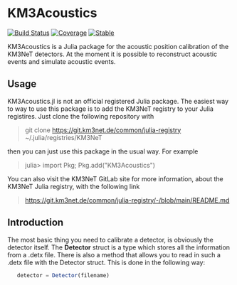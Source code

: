 # KM3Acoustics

[![Build Status](https://github.com/mpirke/KM3Acoustics.jl/actions/workflows/CI.yml/badge.svg?branch=main)](https://github.com/mpirke/KM3Acoustics.jl/actions/workflows/CI.yml?query=branch%3Amain)
[![Coverage](https://codecov.io/gh/mpirke/KM3Acoustics.jl/branch/main/graph/badge.svg)](https://codecov.io/gh/mpirke/KM3Acoustics.jl)
[![Stable](https://img.shields.io/badge/docs-stable-blue.svg)](https://mpirke.github.io/KM3Acoustics.jl/dev/)

KM3Acoustics is a Julia package for the acoustic position calibration of the KM3NeT detectors. At the moment it is possible to reconstruct acoustic events and simulate acoustic events.

## Usage
KM3Acoustics.jl is not an official registered Julia package. The easiest way to way to use this package is to add the KM3NeT registry to your Julia registires.
Just clone the following repository with

> git clone https://git.km3net.de/common/julia-registry ~/.julia/registries/KM3NeT

then you can just use this package in the usual way. For example

> julia> import Pkg; Pkg.add("KM3Acoustics")

You can also visit the KM3NeT GitLab site for more information, about the KM3NeT Julia registry, with the following link

 > https://git.km3net.de/common/julia-registry/-/blob/main/README.md

 ## Introduction

 The most basic thing you need to calibrate a detector, is obviously the detector itself. The **Detector** struct is a type which stores 
 all the information from a .detx file. There is also a method that allows you to read in such a .detx file with the Detector struct.
 This is done in the following way: 

 ```julia
    detector = Detector(filename)
 ```




